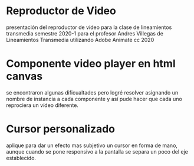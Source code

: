 # Reproductor de Video
presentación del reproductor de vídeo para la clase de lineamientos transmedia  semestre 2020-1
para el profesor Andres Villegas de Lineamientos Transmedia utilizando Adobe Animate cc 2020

# Componente video player en html canvas

se encontraron algunas dificualtades pero logré resolver asignando un nombre de instancia a cada componente y así pude hacer que cada uno reprociera un vídeo diferente.

# Cursor personalizado

aplique para dar un efecto mas subjetivo un cursor en forma de mano, aunque cuando se pone responsivo a la pantalla se separa un poco del eje establecido.
